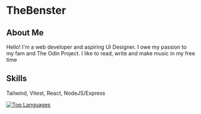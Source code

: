 # TheBenster

## About Me

Hello! I'm a web developer and aspiring UI Designer. I owe my passion to my fam and The Odin Project. I like to read, write and make music in my free time

## Skills

Tailwind, Vitest, React, NodeJS/Express

[![Top Languages](https://github-readme-stats.vercel.app/api/top-langs/?username=TheBenster)](https://github.com/TheBenster/github-readme-stats)
